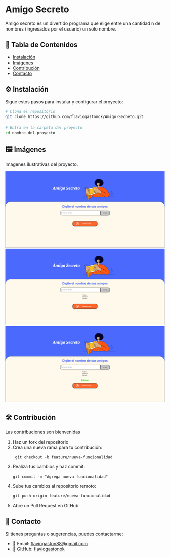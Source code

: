# Amigo Secreto

Amigo secreto es un divertido programa que elige entre una cantidad n de nombres (ingresados por el usuario) un solo nombre.

## 📌 Tabla de Contenidos

 - [Instalación](#instalación)
 - [Imágenes](#imágenes)
 - [Contribución](#contribución)
 - [Contacto](#contacto)
  
## ⚙️ Instalación

Sigue estos pasos para instalar y configurar el proyecto:

```bash
# Clona el repositorio
git clone https://github.com/flaviogastonok/Amigo-Secreto.git

# Entra en la carpeta del proyecto
cd nombre-del-proyecto
```

## 🖼️ Imágenes

Imagenes ilustrativas del proyecto.

![Captura de pantalla](img/img1.png)
![Captura de pantalla](img/img2.png)
![Captura de pantalla](img/img3.png)

## 🛠️ Contribución
Las contribuciones son bienvenidas
1. Haz un fork del repositorio
2. Crea una nueva rama para tu contribución:
   ```
    git checkout -b feature/nueva-funcionalidad
   ```
3. Realiza tus cambios y haz commit:
     ```
    git commit -m "Agrega nueva funcionalidad"
     ```
4. Sube tus cambios al repositorio remoto:
    ```
    git push origin feature/nueva-funcionalidad
    ```
5. Abre un Pull Request en GitHub.

## 📩 Contacto

Si tienes preguntas o sugerencias, puedes contactarme:

- 📧 Email: [flaviogaston88@gmail.com](#flaviogaston88@gmail.com)
- 🐙 GitHub: [flaviogastonok](#flaviogastonok)
